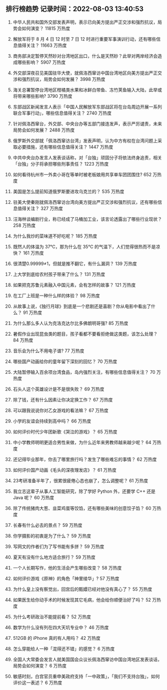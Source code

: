 
## 排行榜趋势 记录时间：2022-08-03 13:40:53
  
  1. 中华人民共和国外交部发表声明，表示已向美方提出严正交涉和强烈抗议，局势会如何演变？ 11815 万热度
    
  2. 解放军将于 8 月 4 日 12 时至 7 日 12 时进行重要军事演训行动，还有哪些信息值得关注？ 11663 万热度
    
  3. 商务部决定暂停天然砂对台湾地区出口，什么是天然砂？此举对两岸经济会造成哪些影响？ 5907 万热度
    
  4. 外交部深夜召见美国驻华大使，就佩洛西窜访中国台湾地区向美方提出严正交涉和强烈抗议，局势会如何发展？ 3998 万热度
    
  5. 海关总署暂停台湾地区柑橘类水果和冰鲜白带鱼、冻竹荚鱼输入大陆，此举或将带来哪些影响? 3790 万热度
    
  6. 东部战区新闻发言人表示「中国人民解放军东部战区将在台岛周边开展一系列联合军事行动」，哪些信息值得关注？ 2740 万热度
    
  7. 针对佩洛西窜台，外交部、中央台办等五部门接连发声，表示严厉谴责，未来局势会如何发展？ 2488 万热度
    
  8. 俄罗斯外交部就「佩洛西窜访台湾」发表声明，认为中方有权在台湾问题上采取必要措施，还有哪些信息值得关注？ 1447 万热度
    
  9. 中共中央台办发言人发表谈话称，对「台独」顽固分子将依法终身追责，相关「台独」分子将承担哪些刑事责任？ 1223 万热度
    
  10. 如何看待杭州市一外卖小哥在等单时被老板娘用共享单车团团围住? 652 万热度
    
  11. 美国是怎么提前知道俄罗斯要进攻乌克兰的？ 535 万热度
    
  12. 驻美大使秦刚就佩洛西窜访台湾向美方提出严正交涉和强烈抗议，还有哪些信息值得关注？ 327 万热度
    
  13. 汪海林谈编剧行业，称已经成了马桶加工业，该言论透露出了哪些行业现状？ 258 万热度
    
  14. 为什么我炒的菜味道不好吃呢？ 185 万热度
    
  15. 既然人的体温为 37℃，那为什么在 35℃ 的气温下，人们觉得很热而不是凉快？ 161 万热度
    
  16. 很清楚0.99999≠1，但就是推不翻它，有什么漏洞？ 139 万热度
    
  17. 上大学到底给农村孩子带来了什么？ 131 万热度
    
  18. 如果把克苏鲁元素融入中国元素，会有怎样的故事？ 121 万热度
    
  19. 在工厂上班是一种什么样的体验？ 98 万热度
    
  20. 从故事上说，《独行月球》到底是一个悲剧还是喜剧？你从电影中看出了什么？ 91 万热度
    
  21. 为什么那么多人认为克洛克达尔比多佛朗明哥强? 85 万热度
    
  22. 暑假作业出现昆虫类的题目，孩子看都不要看拒绝做这类题，该怎么处理？ 84 万热度
    
  23. 音乐会为什么不用电子谱? 77 万热度
    
  24. 哪些国产动画给你的童年留下深刻的回忆？ 70 万热度
    
  25. 大陆暂停输入百余项台湾食品，岛内强烈关注，有哪些信息值得关注？ 70 万热度
    
  26. 石头人这个英雄设计是不是很失败？ 69 万热度
    
  27. 除了钱，还有什么因素让你决定换工作？ 67 万热度
    
  28. 可以跟我说说你对乙女游戏的看法嘛？ 67 万热度
    
  29. 小学的友谊会持续到高中吗？ 66 万热度
    
  30. 如何评价时代少年团新歌《哭泣的游戏》？ 65 万热度
    
  31. 中小学教师明明更适合男性来做，为什么近年来男教师越来越少呢？ 64 万热度
    
  32. 还记得毕业那年，你去了哪里旅行吗？发生了哪些难忘的事情？ 62 万热度
    
  33. 如何评价国产动画《毛头的深夜理发店》？ 61 万热度
    
  34. 23考研准备半年了，很累很疲倦心态也崩了，怎么调整呢？ 61 万热度
    
  35. 我立志这辈子从事人工智能研究，除了学好 Python 外，还要学 C++ 还是 Java 呢？ 60 万热度
    
  36. 除了传统猪肉大葱、韭菜鸡蛋等饺馅，还有哪些美味的创意饺子馅？ 60 万热度
    
  37. 长春有什么必去的景点？ 59 万热度
    
  38. 你学摄影的初衷是为了什么？ 59 万热度
    
  39. 写网文的作者们为了写书能有多拼？ 59 万热度
    
  40. 夏天有没有什么地方适合旅行？ 59 万热度
    
  41. 一个人长期写作，他的生活会产生哪些改变？ 58 万热度
    
  42. 如何评价游戏《原神》的角色「神里绫华」? 57 万热度
    
  43. 为什么皇上没有察觉出，回宫后的甄嬛已经对他没有真心了？ 55 万热度
    
  44. 如果医生给你动手术的时候发现其它毛病，他会给你顺便治好了吗？ 52 万热度
    
  45. 为什么考研政治不能提前看？ 52 万热度
    
  46. 数学为什么没有列在四大天坑专业中？ 46 万热度
    
  47. 512GB 的 iPhone 真的有人用吗？ 42 万热度
    
  48. 怎么穿能给人一种「混得还不错」的感觉？ 6 万热度
    
  49. 全国人大常委会发言人就美国国会众议长佩洛西窜访中国台湾地区发表谈话，局势会如何演变？ 6 万热度
    
  50. 敏感时刻，白宫官员重申美政府支持「一中政策」，「我们不支持台独」，如何评价这一表述？ 6 万热度
    